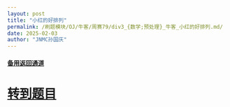 ```yaml
---
layout: post
title: "小红的好排列"
permalink: /刷题模块/OJ/牛客/周赛79/div3_{数学;预处理}_牛客_小红的好排列.md/
date: 2025-02-03
author: "JNMC孙国庆"
---
```


#### [备用返回通道](../../README.md)
# [转到题目](https://ac.nowcoder.com/acm/contest/100902/E)